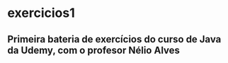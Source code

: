 # exercicios1
## Primeira bateria de exercícios do curso de Java da Udemy, com o profesor Nélio Alves
